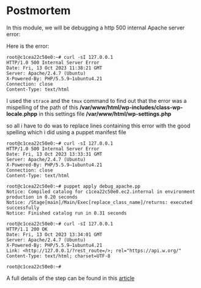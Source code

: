 # Postmortem

In this module, we will be debugging a http 500 internal Apache server error:

Here is the error:
```
root@c1cea22c50e0:~# curl -sI 127.0.0.1
HTTP/1.0 500 Internal Server Error
Date: Fri, 13 Oct 2023 11:38:21 GMT
Server: Apache/2.4.7 (Ubuntu)
X-Powered-By: PHP/5.5.9–1ubuntu4.21
Connection: close
Content-Type: text/html
```

I used the `strace` and the `tmux` command to find out that the error was a mispelling of the path of this **/var/www/html/wp-includes/class-wp-locale.phpp** in this settings file **/var/www/html/wp-settings.php**

so all i have to do was to replace lines containing this error with the good spelling which i did using a puppet manifest file
```
root@c1cea22c50e0:~# curl -sI 127.0.0.1
HTTP/1.0 500 Internal Server Error
Date: Fri, 13 Oct 2023 13:33:31 GMT
Server: Apache/2.4.7 (Ubuntu)
X-Powered-By: PHP/5.5.9–1ubuntu4.21
Connection: close
Content-Type: text/html

root@c1cea22c50e0:~# puppet apply debug_apache.pp
Notice: Compiled catalog for c1cea22c50e0.ec2.internal in environment production in 0.20 seconds
Notice: /Stage[main]/Main/Exec[replace_class_name]/returns: executed successfully
Notice: Finished catalog run in 0.31 seconds

root@c1cea22c50e0:~# curl -sI 127.0.0.1
HTTP/1.1 200 OK
Date: Fri, 13 Oct 2023 13:34:01 GMT
Server: Apache/2.4.7 (Ubuntu)
X-Powered-By: PHP/5.5.9–1ubuntu4.21
Link: <http://127.0.0.1/?rest_route=/>; rel="https://api.w.org/"
Content-Type: text/html; charset=UTF-8

root@c1cea22c50e0:~#
```


A full details of the step can be found in this [article](https://medium.com/@yan2016tiomene/how-to-fix-the-http-500-internal-apache-server-error-using-strace-and-tmux-2a8f4722667d)
